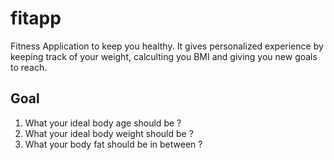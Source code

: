 # fitapp

Fitness Application to keep you healthy. It gives personalized experience by keeping track of your weight, calculting you BMI and giving you new goals to reach.

## Goal

1. What your ideal body age should be ?
2. What your ideal body weight should be ?
3. What your body fat should be in between ?
